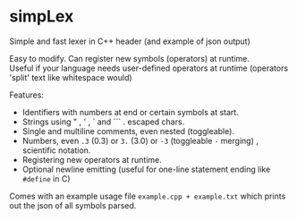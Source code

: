 # simpLex
Simple and fast lexer in C++ header (and example of json output)     
   
Easy to modify. Can register new symbols (operators) at runtime.  
Useful if your language needs user-defined operators at runtime (operators 'split' text like whitespace would)   
  
Features:   
- Identifiers with numbers at end or certain symbols at start.   
- Strings using " , ' , ` and ``` . escaped chars.     
- Single and multiline comments, even nested (toggleable).     
- Numbers, even `.3` (0.3) or `3.` (3.0) or `-3` (toggleable `-` merging) , scientific notation.   
- Registering new operators at runtime.   
- Optional newline emitting (useful for one-line statement ending like `#define` in C)  
      
Comes with an example usage file `example.cpp + example.txt` which prints out the json of all symbols parsed.  
  
